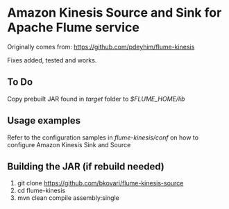 
# Amazon Kinesis Source and Sink for Apache Flume service
Originally comes from: https://github.com/pdeyhim/flume-kinesis

Fixes added, tested and works.

## To Do 
Copy prebuilt JAR found in *target* folder to *$FLUME_HOME/lib*

## Usage examples
Refer to the configuration samples in *flume-kinesis/conf* on how to configure Amazon Kinesis Sink and Source

## Building the JAR (if rebuild needed)
1. git clone https://github.com/bkovari/flume-kinesis-source
2. cd flume-kinesis
3. mvn clean compile assembly:single

